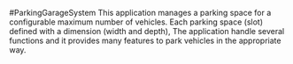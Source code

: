 #ParkingGarageSystem
This application manages a parking space for a configurable maximum number of vehicles. Each parking space (slot) defined with a dimension (width and depth), The application handle several functions and it provides many features to park vehicles in the appropriate way.

